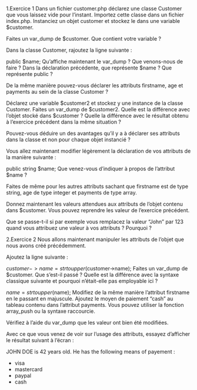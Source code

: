 1.Exercice 1
Dans un fichier customer.php déclarez une classe Customer que vous laissez vide pour l’instant. Importez cette classe dans un fichier index.php. Instanciez un objet customer et stockez le dans une variable $customer.

Faites un var_dump de $customer. Que contient votre variable ?

Dans la classe Customer, rajoutez la ligne suivante :

public $name;
Qu’affiche maintenant le var_dump ? Que venons-nous de faire ? Dans la déclaration précédente, que représente $name ? Que représente public ?

De la même manière pouvez-vous déclarer les attributs firstname, age et payments au sein de la classe Customer ?

Déclarez une variable $customer2 et stockez y une instance de la classe Customer. Faites un var_dump de $customer2. Quelle est la différence avec l’objet stocké dans $customer ? Quelle la différence avec le résultat obtenu à l’exercice précédent dans la même situation ?

Pouvez-vous déduire un des avantages qu’il y a à déclarer ses attributs dans la classe et non pour chaque objet instancié ?

Vous allez maintenant modifier légèrement la déclaration de vos attributs de la manière suivante :

public string $name;
Que venez-vous d’indiquer à propos de l’attribut $name ?

Faites de même pour les autres attributs sachant que firstname est de type string, age de type integer et payments de type array.

Donnez maintenant les valeurs attendues aux attributs de l’objet contenu dans $customer. Vous pouvez reprendre les valeur de l’exercice précédent.

Que se passe-t-il si par exemple vous remplacez la valeur “John” par 123 quand vous attribuez une valeur à vos attributs ? Pourquoi ?

2.Exercice 2
Nous allons maintenant manipuler les attributs de l’objet que nous avons créé précédemment.

Ajoutez la ligne suivante :

$customer->name = strtoupper($customer->name);
Faites un var_dump de $customer. Que s’est-il passé ? Quelle est la différence avec la syntaxe classique suivante et pourquoi n’était-elle pas employable ici ?

$name = strtoupper($name);
Modifiez de la même manière l’attribut firstname en le passant en majuscule. Ajoutez le moyen de paiement “cash” au tableau contenu dans l’attribut payments. Vous pouvez utiliser la fonction array_push ou la syntaxe raccourcie.

Vérifiez à l’aide du var_dump que les valeur ont bien été modifiées.

Avec ce que vous venez de voir sur l’usage des attributs, essayez d’afficher le résultat suivant à l’écran :

JOHN DOE is 42 years old.
He has the following means of payement :
- visa
- mastercard
- paypal
- cash
